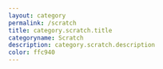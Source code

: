 ```yaml
---
layout: category
permalink: /scratch
title: category.scratch.title
categoryname: Scratch
description: category.scratch.description
color: ffc940
---
```

